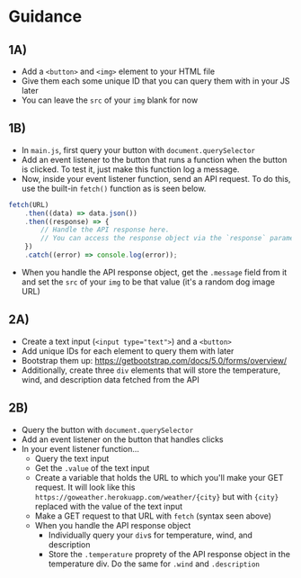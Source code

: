 # Guidance
## 1A)
* Add a `<button>`  and `<img>` element to your HTML file
* Give them each some unique ID that you can query them with in your JS later
* You can leave the `src` of your `img` blank for now
## 1B)
* In `main.js`, first query your button with `document.querySelector`
* Add an event listener to the button that runs a function when the button is clicked. To test it, just make this function log a message.
* Now, inside your event listener function, send an API request. To do this, use the built-in `fetch()` function as is seen below.
```javascript
fetch(URL)
    .then((data) => data.json())
    .then((response) => {
        // Handle the API response here.
        // You can access the response object via the `response` parameter
    })
    .catch((error) => console.log(error));
```
* When you handle the API response object, get the `.message` field from it and set the `src` of your `img` to be that value (it's a random dog image URL)


## 2A)
* Create a text input (`<input type="text">`) and a `<button>`
* Add unique IDs for each element to query them with later
* Bootstrap them up: https://getbootstrap.com/docs/5.0/forms/overview/
* Additionally, create three `div` elements that will store the temperature, wind, and description data fetched from the API


## 2B)

* Query the button with `document.querySelector`
* Add an event listener on the button that handles clicks
* In your event listener function...
  * Query the text input
  * Get the `.value` of the text input
  * Create a variable that holds the URL to which you'll make your GET request. It will look like this `https://goweather.herokuapp.com/weather/{city}` but with `{city}` replaced with the value of the text input
  * Make a GET request to that URL with `fetch` (syntax seen above)
  * When you handle the API response object
    * Individually query your `div`s for temperature, wind, and description
    * Store the `.temperature` proprety of the API response object in the temperature div. Do the same for `.wind` and `.description`